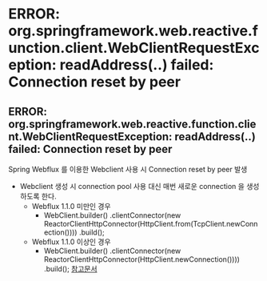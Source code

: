 # ERROR: org.springframework.web.reactive.function.client.WebClientRequestException: readAddress(..) failed: Connection reset by peer

## ERROR: org.springframework.web.reactive.function.client.WebClientRequestException: readAddress(..) failed: Connection reset by peer
Spring Webflux 를 이용한 Webclient 사용 시 Connection reset by peer 발생
* Webclient 생성 시 connection pool 사용 대신 매번 새로운 connection 을 생성하도록 한다.
    + Webflux 1.1.0 미만인 경우
        - WebClient.builder()
             .clientConnector(new ReactorClientHttpConnector(HttpClient.from(TcpClient.newConnection())))
             .build();
    + Webflux 1.1.0 이상인 경우
        - WebClient.builder()
             .clientConnector(new ReactorClientHttpConnector(HttpClient.newConnection())))
             .build();
[참고문서](https://stackoverflow.com/questions/55233216/spring-webflux-webclient-logs-connection-reset-by-peer)
